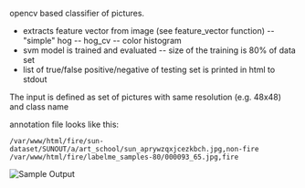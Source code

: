 
opencv based classifier of pictures. 

- extracts feature vector from image (see feature_vector function)
-- "simple" hog
-- hog_cv
-- color histogram
- svm model is trained and evaluated
-- size of the training is 80% of data set
- list of true/false positive/negative of testing set is printed in html to stdout

The input is defined as set of pictures with same resolution (e.g. 48x48) and class name

annotation file looks like this:
```
/var/www/html/fire/sun-dataset/SUNOUT/a/art_school/sun_aprywzqxjcezkbch.jpg,non-fire
/var/www/html/fire/labelme_samples-80/000093_65.jpg,fire
```
![Sample Output](https://git.fit.vutbr.cz/imlich/opencv-hog/raw/master/sample_output.jpg)

